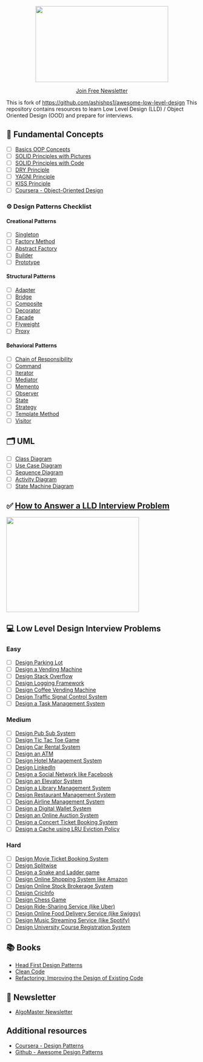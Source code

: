 <p align="center">
  <img src="images/lld-repo-logo.png" width="350" height="200">
</p>
<p align="center">
  <a href="https://blog.algomaster.io/">Join Free Newsletter</a>
</p>

This is fork of https://github.com/ashishps1/awesome-low-level-design
This repository contains resources to learn Low Level Design (LLD) / Object Oriented Design (OOD) and prepare for interviews.

## 📌 Fundamental Concepts

- [ ] [Basics OOP Concepts](https://blog.algomaster.io/p/basic-oop-concepts-explained-with-code)
- [ ] [SOLID Principles with Pictures](https://medium.com/backticks-tildes/the-s-o-l-i-d-principles-in-pictures-b34ce2f1e898)
- [ ] [SOLID Principles with Code](https://blog.algomaster.io/p/solid-principles-explained-with-code)
- [ ] [DRY Principle](https://blog.algomaster.io/p/082450d8-0e7b-4447-a8dc-b7308e45f048)
- [ ] [YAGNI Principle](https://blog.algomaster.io/p/8c3c7da7-885b-4a9c-a6e4-70ee02de4772)
- [ ] [KISS Principle](https://blog.algomaster.io/p/21b57678-b351-4ed4-b390-3b6308af2f7d)
- [ ] [Coursera - Object-Oriented Design](https://www.coursera.org/learn/object-oriented-design)

### ⚙️ Design Patterns Checklist

#### Creational Patterns
- [ ] [Singleton](https://blog.algomaster.io/p/singleton-design-pattern)
- [ ] [Factory Method](https://refactoring.guru/design-patterns/factory-method)
- [ ] [Abstract Factory](https://refactoring.guru/design-patterns/abstract-factory)
- [ ] [Builder](https://refactoring.guru/design-patterns/builder)
- [ ] [Prototype](https://refactoring.guru/design-patterns/prototype)

#### Structural Patterns
- [ ] [Adapter](https://refactoring.guru/design-patterns/adapter)
- [ ] [Bridge](https://refactoring.guru/design-patterns/bridge)
- [ ] [Composite](https://refactoring.guru/design-patterns/composite)
- [ ] [Decorator](https://refactoring.guru/design-patterns/decorator)
- [ ] [Facade](https://refactoring.guru/design-patterns/facade)
- [ ] [Flyweight](https://refactoring.guru/design-patterns/flyweight)
- [ ] [Proxy](https://refactoring.guru/design-patterns/proxy)

#### Behavioral Patterns
- [ ] [Chain of Responsibility](https://refactoring.guru/design-patterns/chain-of-responsibility)
- [ ] [Command](https://refactoring.guru/design-patterns/command)
- [ ] [Iterator](https://refactoring.guru/design-patterns/iterator)
- [ ] [Mediator](https://refactoring.guru/design-patterns/mediator)
- [ ] [Memento](https://refactoring.guru/design-patterns/memento)
- [ ] [Observer](https://refactoring.guru/design-patterns/observer)
- [ ] [State](https://refactoring.guru/design-patterns/state)
- [ ] [Strategy](https://refactoring.guru/design-patterns/strategy)
- [ ] [Template Method](https://refactoring.guru/design-patterns/template-method)
- [ ] [Visitor](https://refactoring.guru/design-patterns/visitor)

## 🗂️ UML
- [ ] [Class Diagram](https://blog.algomaster.io/p/uml-class-diagram-explained-with-examples)
- [ ] [Use Case Diagram](https://www.visual-paradigm.com/guide/uml-unified-modeling-language/what-is-use-case-diagram/)
- [ ] [Sequence Diagram](https://www.visual-paradigm.com/guide/uml-unified-modeling-language/what-is-sequence-diagram/)
- [ ] [Activity Diagram](https://www.visual-paradigm.com/guide/uml-unified-modeling-language/what-is-activity-diagram/)
- [ ] [State Machine Diagram](https://www.visual-paradigm.com/guide/uml-unified-modeling-language/what-is-state-machine-diagram/)

## ✅ [How to Answer a LLD Interview Problem](https://blog.algomaster.io/p/how-to-answer-a-lld-interview-problem)
<img src="images/interview-template.png" width="350" height="250">

## 💻 Low Level Design Interview Problems
### Easy

- [ ] [Design Parking Lot](problems/parking-lot.md)
- [ ] [Design a Vending Machine](problems/vending-machine.md)
- [ ] [Design Stack Overflow](problems/stack-overflow.md)
- [ ] [Design Logging Framework](problems/logging-framework.md)
- [ ] [Design Coffee Vending Machine](problems/coffee-vending-machine.md)
- [ ] [Design Traffic Signal Control System](problems/traffic-signal.md)
- [ ] [Design a Task Management System](problems/task-management-system.md)

### Medium

- [ ] [Design Pub Sub System](problems/pub-sub-system.md)
- [ ] [Design Tic Tac Toe Game](problems/tic-tac-toe.md)
- [ ] [Design Car Rental System](problems/car-rental-system.md)
- [ ] [Design an ATM](problems/atm.md)
- [ ] [Design Hotel Management System](problems/hotel-management-system.md)
- [ ] [Design LinkedIn](problems/linkedin.md)
- [ ] [Design a Social Network like Facebook](problems/social-networking-service.md)
- [ ] [Design an Elevator System](problems/elevator-system.md)
- [ ] [Design a Library Management System](problems/library-management-system.md)
- [ ] [Design Restaurant Management System](problems/restaurant-management-system.md)
- [ ] [Design Airline Management System](problems/airline-management-system.md)
- [ ] [Design a Digital Wallet System](problems/digital-wallet-system.md)
- [ ] [Design an Online Auction System](problems/online-auction-system.md)
- [ ] [Design a Concert Ticket Booking System](problems/concert-ticketing-system.md)
- [ ] [Design a Cache using LRU Eviction Policy](problems/lru-cache.md)

### Hard

- [ ] [Design Movie Ticket Booking System](problems/movie-ticket-booking-system.md)
- [ ] [Design Splitwise](problems/splitwise.md)
- [ ] [Design a Snake and Ladder game](problems/snake-and-ladder.md)
- [ ] [Design Online Shopping System like Amazon](problems/online-shopping-service.md)
- [ ] [Design Online Stock Brokerage System](problems/online-stock-brokerage-system.md)
- [ ] [Design CricInfo](problems/cricinfo.md)
- [ ] [Design Chess Game](problems/chess-game.md)
- [ ] [Design Ride-Sharing Service (like Uber)](problems/ride-sharing-service.md)
- [ ] [Design Online Food Delivery Service (like Swiggy)](problems/food-delivery-service.md)
- [ ] [Design Music Streaming Service (like Spotify)](problems/music-streaming-service.md)
- [ ] [Design University Course Registration System](problems/course-registration-system.md)

## 📚 Books

- [Head First Design Patterns](https://www.amazon.in/dp/9385889753)
- [Clean Code](https://www.amazon.in/dp/B001GSTOAM)
- [Refactoring: Improving the Design of Existing Code](https://www.amazon.in/dp/0134757599)

## 📩 Newsletter

- [AlgoMaster Newsletter](https://blog.algomaster.io/)

## Additional resources

- [Coursera - Design Patterns](https://www.coursera.org/learn/design-patterns)
- [Github - Awesome Design Patterns](https://github.com/DovAmir/awesome-design-patterns)
